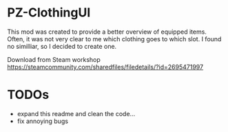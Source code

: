 # PZ-ClothingUI

This mod was created to provide a better overview of equipped items. Often, it was not very clear to me which clothing goes to which slot. I found no similliar, so I decided to create one.

Download from Steam workshop https://steamcommunity.com/sharedfiles/filedetails/?id=2695471997
# TODOs
- expand this readme and clean the code...
- fix annoying bugs
